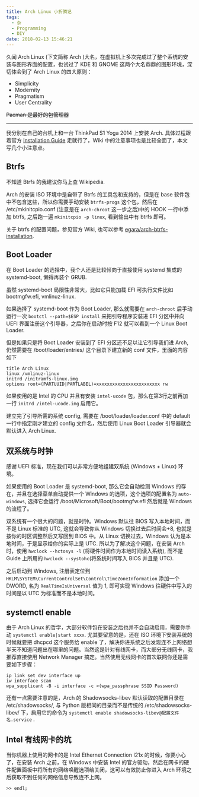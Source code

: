```yaml
---
title: Arch Linux 小折腾记
tags:
  - 杂
  - Programming
  - DIY
date: 2018-02-13 15:46:21
---
```



久闻 Arch Linux (下文简称 Arch )大名，在虚拟机上多次完成过了整个系统的安装与图形界面的配置，也试过了 KDE 和 GNOME 这两个大名鼎鼎的图形环境，深切体会到了 Arch Linux 的四大原则：

- Simplicity
- Modernity
- Pragmatism
- User Centrality

<del>Pacman 是最好的包管理器</del>

---

我分别在自己的台机上和一台 ThinkPad S1 Yoga 2014 上安装 Arch. 具体过程跟着官方 [Installation Guide](https://wiki.archlinux.org/index.php/Installation_guide) 走就行了，Wiki 中的注意事项也是比较全面了，本文写几个小注意点。

## Btrfs

不知道 Btrfs 的我建议你马上查 Wikipedia.

Arch 的安装 ISO 环境中是自带了 Btrfs 的工具包和支持的，但是在 base 软件包中不包含这些，所以你需要手动安装 `btrfs-progs` 这个包，然后在 /etc/mkinitcpio.conf (注意是在 `arch-chroot` 这一步之后)中的 HOOK 一行中添加 btrfs, 之后跑一遍 `mkinitcpio -p linux`, 看到输出中有 btrfs 即可。

关于 btrfs 的配置问题，参见官方 Wiki, 也可以参考 [egara/arch-btrfs-installation](https://github.com/egara/arch-btrfs-installation).

## Boot Loader

在 Boot Loader 的选择中，我个人还是比较倾向于直接使用 systemd 集成的 systemd-boot, 懒得再装个 GRUB.

虽然 systemd-boot 局限性非常大，比如它只能加载 EFI 可执行文件比如 bootmgfw.efi, vmlinuz-linux.

如果选择了 systemd-boot 作为 Boot Loader, 那么就需要在 `arch-chroot` 后手动运行一次 `bootctl --path=$ESP install` 来把引导程序安装进 EFI 分区中并向 UEFI 界面注册这个引导器，之后你在启动时按 F12 就可以看到一个 Linux Boot Loader.

但是如果只是将 Boot Loader 安装到了 EFI 分区还不足以让它引导我们进 Arch, 仍然需要在 /boot/loader/entries/ 这个目录下建立新的 conf 文件，里面的内容如下

``` 
title Arch Linux
linux /vmlinuz-linux
initrd /initramfs-linux.img
options root=(PARTUUID|PARTLABEL)=xxxxxxxxxxxxxxxxxxxxxxxx rw
```

如果使用的是 Intel 的 CPU 并且有安装 `intel-ucode` 包，那么在第3行之前再加一行 `initrd /intel-ucode.img` 启用它。

建立完了引导所需的系统 config, 需要在 /boot/loader/loader.conf 中的 default 一行中指定刚才建立的 config 文件名，然后使用 Linux Boot Loader 引导器就会默认进入 Arch Linux.

## 双系统与时钟

感谢 UEFI 标准，现在我们可以非常方便地组建双系统 (Windows + Linux) 环境。

如果使用的 Boot Loader 是 systemd-boot, 那么它会自动检测 Windows 的存在，并且在选择菜单自动提供一个 Windows 的选项，这个选项的配置名为 `auto-windows`, 选择它会运行 /boot/Microsoft/Boot/bootmgfw.efi 然后就是 Windows 的流程了。

双系统有一个很大的问题，就是时钟。Windows 默认往 BIOS 写入本地时间，而不是 Linux 标准的 UTC, 这就会导致你从 Windows 切换过去后时间会+8, 也就是按你的时区调整然后又写回到 BIOS 中。从 Linux 切换过去，Windows 认为是本地时间，于是显示给你的实际上是 UTC. 所以为了解决这个问题，在安装 Arch 时，使用 `hwclock --hctosys -l` (将硬件时间作为本地时间读入系统), 而不是 Guide 上所用的 `hwclock --systohc`(将系统时间写入 BIOS 并且是 UTC).

之后启动到 Windows, 注册表定位到 `HKLM\SYSTEM\CurrentControlSet\Control\TimeZoneInformation` 添加一个 DWORD, 名为 `RealTimeIsUniversal` 值为 1, 即可实现 Windows 往硬件中写入的时间是以 UTC 为标准而不是本地时间。

## systemctl enable

由于 Arch Linux 的哲学，大部分软件包在安装之后也并不会自动启用，需要你手动 `systemctl enable|start xxxx`. 尤其要留意的是，还在 ISO 环境下安装系统的时候就要把 dhcpcd 这个服务给 enable 了，解决你进系统之后发现连不上网络想半天不知道问题出在哪里的问题。当然这是针对有线网卡，而大部分无线网卡，我推荐直接使用 Network Manager 搞定。当然使用无线网卡的首次联网你还是需要如下步骤：

```shell
ip link set dev interface up
iw interface scan
wpa_supplicant -B -i interface -c <(wpa_passphrase SSID Password)
```

还有一点需要注意的是，Arch 的 Shadowsocks-libev 默认读取的配置目录在 /etc/shadowsocks/, 与 Python 版相同的目录而不是传统的 /etc/shadowsocks-libev/ 下，启用它的命令为 `systemctl enable shadowsocks-libev@配置文件名.service` .

## Intel 有线网卡的坑

当你机器上使用的网卡的是 Intel Ethernet Connection I21x 的时候，你要小心了，在安装 Arch 之前，在 Windows 中安装 Intel 的官方驱动，然后在网卡的硬件配置面板中将所有的网络唤醒选项给关闭，这可以有效防止你进入 Arch 环境之后获取不到任何的网络信息导致连不上网。

`>> endl;`
